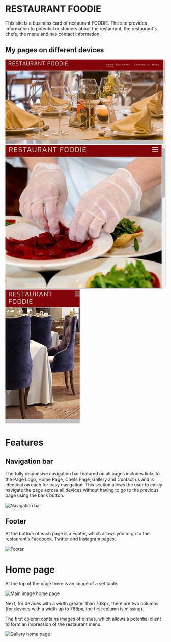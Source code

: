 # RESTAURANT FOODIE

This site is a business card of restaurant FOODIE. The site provides information to potential customers about the restaurant, the restaurant's chefs, the menu and has contact information.

## My pages on different devices

![Home page laptop](/assets/images/image-laptop.png)
![Chefs page tablet](/assets/images/image-tablet.png)
![Contact us page phone](/assets/images/image-phone.png)

# Features

## Navigation bar

The fully responsive navigation bar featured on all pages includes links to the Page Logo, Home Page, Chefs Page, Gallery and Contact us and is identical on each for easy navigation.
This section allows the user to easily navigate the page across all devices without having to go to the previous page using the back button.

![Navigation bar](/assets/images/image-navigation-bar)

## Footer

At the bottom of each page is a Footer, which allows you to go to the restaurant’s Facebook, Twitter and Instagram pages.

![Footer](/assets/images/image-footer)

# Home page

At the top of the page there is an image of a set table.

![Main image home page](/assets/images/mainimage)

Next, for devices with a width greater than 768px, there are two columns (for devices with a width up to 768px, the first column is missing).

The first column contains images of dishes, which allows a potential client to form an impression of the restaurant menu.

![Gallery home page](/assets/images/)